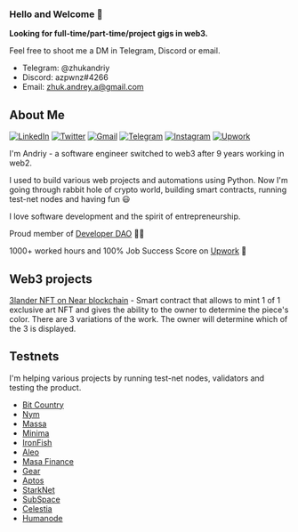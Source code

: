 ### Hello and Welcome 👋

<!--
**azpwnz/azpwnz** is a ✨ _special_ ✨ repository because its `README.md` (this file) appears on your GitHub profile.

Here are some ideas to get you started:

- 🔭 I’m currently working on ...
- 🌱 I’m currently learning ...
- 👯 I’m looking to collaborate on ...
- 🤔 I’m looking for help with ...
- 💬 Ask me about ...
- 📫 How to reach me: ...
- 😄 Pronouns: ...
- ⚡ Fun fact: ...
-->

**Looking for full-time/part-time/project gigs in web3.**

Feel free to shoot me a DM in Telegram, Discord or email.

* Telegram: @zhukandriy
* Discord: azpwnz#4266
* Email: zhuk.andrey.a@gmail.com


## About Me

[![LinkedIn](https://img.shields.io/badge/linkedin-%230077B5.svg?style=for-the-badge&logo=linkedin&logoColor=white)](https://www.linkedin.com/in/andriy-zhuk-b5b91258/)
[![Twitter](https://img.shields.io/badge/Twitter-%231DA1F2.svg?style=for-the-badge&logo=Twitter&logoColor=white)](https://twitter.com/azpwnz)
[![Gmail](https://img.shields.io/badge/Gmail-D14836?style=for-the-badge&logo=gmail&logoColor=white)](mailto:zhuk.andrey.a@gmail.com)
[![Telegram](https://img.shields.io/badge/Telegram-2CA5E0?style=for-the-badge&logo=telegram&logoColor=white)](https://t.me/username)
[![Instagram](https://img.shields.io/badge/Instagram-%23E4405F.svg?style=for-the-badge&logo=Instagram&logoColor=white)](https://www.instagram.com/zhukandriy/)
[![Upwork](https://img.shields.io/badge/UpWork-6FDA44?style=for-the-badge&logo=Upwork&logoColor=white)](https://www.upwork.com/freelancers/~01c612f6db06892a56)



I'm Andriy - a software engineer switched to web3 after 9 years working in web2.

I used to build various web projects and automations using Python. Now I'm going through rabbit hole of crypto world, building smart contracts, running test-net nodes and having fun 😃

I love software development and the spirit of entrepreneurship. 

Proud member of [Developer DAO](https://www.developerdao.com/) 👨‍💻

1000+ worked hours and 100% Job Success Score on [Upwork](https://www.upwork.com/freelancers/~01c612f6db06892a56) 💚

## Web3 projects

[3lander NFT on Near blockchain](https://github.com/azpwnz/3lander-near-nft-NCD) - Smart contract that allows to mint 1 of 1 exclusive art NFT and gives the ability to the owner to determine the piece's color. There are 3 variations of the work. The owner will determine which of the 3 is displayed.

## Testnets
I'm helping various projects by running test-net nodes, validators and testing the product.

* [Bit Country](https://bit.country/)
* [Nym](https://nymtech.net/)
* [Massa](https://massa.net/)
* [Minima](https://minima.global/)
* [IronFish](https://ironfish.network/)
* [Aleo](https://www.aleo.org/)
* [Masa Finance](https://masa.finance/)
* [Gear](https://www.gear-tech.io/)
* [Aptos](https://aptoslabs.com/)
* [StarkNet](https://starkware.co/starknet/)
* [SubSpace](https://subspace.network/)
* [Celestia](https://celestia.org/)
* [Humanode](https://humanode.io/)


